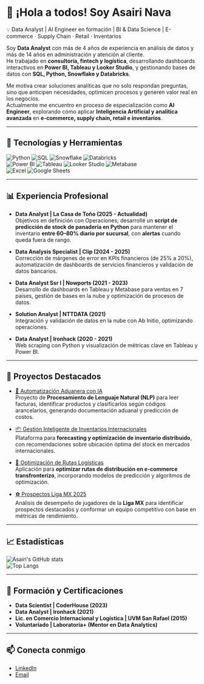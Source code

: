 # 👋 ¡Hola a todos! Soy Asairi Nava  
💡 Data Analyst | AI Engineer en formación | BI & Data Science | E-commerce · Supply Chain · Retail · Inventarios  

Soy **Data Analyst** con más de 4 años de experiencia en análisis de datos y más de 14 años en administración y atención al cliente.  
He trabajado en **consultoría, fintech y logística**, desarrollando dashboards interactivos en **Power BI, Tableau y Looker Studio**, y gestionando bases de datos con **SQL, Python, Snowflake y Databricks**.  

Me motiva crear soluciones analíticas que no solo respondan preguntas, sino que anticipen necesidades, optimicen procesos y generen valor real en los negocios.  
Actualmente me encuentro en proceso de especialización como **AI Engineer**, explorando cómo aplicar **Inteligencia Artificial y analítica avanzada** en **e-commerce, supply chain, retail e inventarios**.

---

## 🚀 Tecnologías y Herramientas

![Python](https://img.shields.io/badge/Python-3776AB?style=for-the-badge&logo=python&logoColor=white)
![SQL](https://img.shields.io/badge/SQL-005C84?style=for-the-badge&logo=postgresql&logoColor=white)
![Snowflake](https://img.shields.io/badge/Snowflake-29B5E8?style=for-the-badge&logo=snowflake&logoColor=white)
![Databricks](https://img.shields.io/badge/Databricks-FF3621?style=for-the-badge&logo=databricks&logoColor=white)  
![Power BI](https://img.shields.io/badge/PowerBI-F2C811?style=for-the-badge&logo=power-bi&logoColor=black)
![Tableau](https://img.shields.io/badge/Tableau-E97627?style=for-the-badge&logo=tableau&logoColor=white)
![Looker Studio](https://img.shields.io/badge/Looker%20Studio-4285F4?style=for-the-badge&logo=google&logoColor=white)
![Metabase](https://img.shields.io/badge/Metabase-509EE3?style=for-the-badge&logo=metabase&logoColor=white)  
![Excel](https://img.shields.io/badge/Excel-217346?style=for-the-badge&logo=microsoft-excel&logoColor=white)
![Google Sheets](https://img.shields.io/badge/Google%20Sheets-34A853?style=for-the-badge&logo=google-sheets&logoColor=white)

---

## 📊 Experiencia Profesional

- **Data Analyst | La Casa de Toño (2025 - Actualidad)**  
  Objetivos en definición con Operaciones; desarrollé un **script de predicción de stock de panadería en Python** para mantener el inventario **entre 60–80% diario por sucursal**, con **alertas** cuando queda fuera de rango.

- **Data Analysis Specialist | Clip (2024 - 2025)**  
  Corrección de márgenes de error en KPIs financieros (de 25% a 20%), automatización de dashboards de servicios financieros y validación de datos bancarios.  

- **Data Analyst Ssr I | Nowports (2021 - 2023)**  
  Desarrollo de dashboards en Tableau y Metabase para ventas en 7 países, gestión de bases en la nube y optimización de procesos de datos.  

- **Solution Analyst | NTTDATA (2021)**  
  Integración y validación de datos en la nube con Ab Initio, optimizando operaciones.  

- **Data Analyst | Ironhack (2020 - 2021)**  
  Web scraping con Python y visualización de métricas clave en Tableau y Power BI.  

---

## 📌 Proyectos Destacados

- [📄 Automatización Aduanera con IA](https://github.com/AsairiNava/Automatizacion-Aduanera-con-IA.ipynb.git)  
  Proyecto de **Procesamiento de Lenguaje Natural (NLP)** para leer facturas, identificar productos y clasificarlos según códigos arancelarios, generando documentación aduanal y predicción de costos.

- [📦 Gestión Inteligente de Inventarios Internacionales](https://github.com/AsairiNava/Gestion_inteligente_de_inventarios_internacionales.git)  
  Plataforma para **forecasting y optimización de inventario distribuido**, con recomendaciones sobre ubicación óptima del stock en mercados internacionales.

- [🚚 Optimización de Rutas Logísticas](https://github.com/AsairiNava/optimizacion-rutas.git)  
  Aplicación para **optimizar rutas de distribución en e-commerce transfronterizo**, incorporando modelos de predicción y algoritmos de optimización.

- [⚽ Prospectos Liga MX 2025](https://github.com/AsairiNava/posibles_prospectos_liga_mx_2025.git)  
  Análisis de desempeño de jugadores de la **Liga MX** para identificar prospectos destacados y conformar un equipo competitivo con base en métricas de rendimiento.

---

## 📈 Estadísticas

![Asairi's GitHub stats](https://github-readme-stats.vercel.app/api?username=AsairiNava&show_icons=true&theme=tokyonight)  
![Top Langs](https://github-readme-stats.vercel.app/api/top-langs/?username=AsairiNava&layout=compact&theme=tokyonight)

---

## 🌱 Formación y Certificaciones

- **Data Scientist | CoderHouse (2023)**  
- **Data Analyst | Ironhack (2021)**  
- **Lic. en Comercio Internacional y Logística | UVM San Rafael (2015)**  
- **Voluntariado | Laboratoria+ (Mentor en Data Analytics)**  

---

## 📫 Conecta conmigo

- [LinkedIn](https://linkedin.com/in/asairi-nava)  
- [Email](mailto:asairi1@hotmail.com)  
